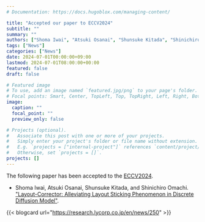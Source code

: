 ```yaml
---
# Documentation: https://docs.hugoblox.com/managing-content/

title: "Accepted our paper to ECCV2024"
subtitle: ""
summary: ""
authors: ["Shoma Iwai", "Atsuki Osanai", "Shunsuke Kitada", "Shinichiro Omachi"]
tags: ["News"]
categories: ["News"]
date: 2024-07-01T00:00:00+09:00
lastmod: 2024-07-01T08:00:00+00:00
featured: false
draft: false

# Featured image
# To use, add an image named `featured.jpg/png` to your page's folder.
# Focal points: Smart, Center, TopLeft, Top, TopRight, Left, Right, BottomLeft, Bottom, BottomRight.
image:
  caption: ""
  focal_point: ""
  preview_only: false

# Projects (optional).
#   Associate this post with one or more of your projects.
#   Simply enter your project's folder or file name without extension.
#   E.g. `projects = ["internal-project"]` references `content/project/deep-learning/index.md`.
#   Otherwise, set `projects = []`.
projects: []
---
```


The following paper has been accepted to the [ECCV2024](https://eccv.ecva.net/Conferences/2024).

- Shoma Iwai, Atsuki Osanai, Shunsuke Kitada, and Shinichiro Omachi. ["Layout-Corrector: Alleviating Layout Sticking Phenomenon in Discrete Diffusion Model"](/publication/iwai2024layout).

{{< blogcard url="https://research.lycorp.co.jp/en/news/250" >}}
